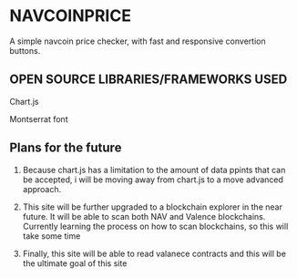 <h1>NAVCOINPRICE</h1>

<p> A simple navcoin price checker, with fast and responsive convertion buttons. </p>

<h2> OPEN SOURCE LIBRARIES/FRAMEWORKS USED </h2>

<p> Chart.js </p>
<p> Montserrat font </p>

<h2> Plans for the future </h2>

<ol>
	<li>
		<p>Because chart.js has a limitation to the amount of data ppints that can be accepted, i will be moving away from chart.js to a move advanced approach.</p>
	</li>
	<li>
		<p>This site will be further upgraded to a blockchain explorer in the near future. It will be able to scan both NAV and Valence blockchains. Currently learning the process on how to scan blockchains, so this will take some time </p>
	</li>
	<li>
		<p>Finally, this site will be able to read valanece contracts and this will be the ultimate goal of this site </p>
	</li>
</ol>


